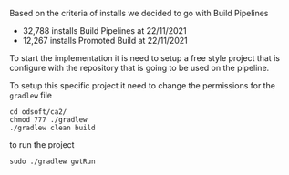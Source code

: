 Based on the criteria of installs we decided to go with Build Pipelines

- 32,788 installs Build Pipelines at 22/11/2021
- 12,267 installs Promoted Build at 22/11/2021

To start the implementation it is need to setup a free style project that is configure with the repository that is going to be used on the pipeline.

To setup this specific project it need to change the permissions for the `gradlew` file

```
cd odsoft/ca2/
chmod 777 ./gradlew
./gradlew clean build
```

to run the project

```
sudo ./gradlew gwtRun
```
